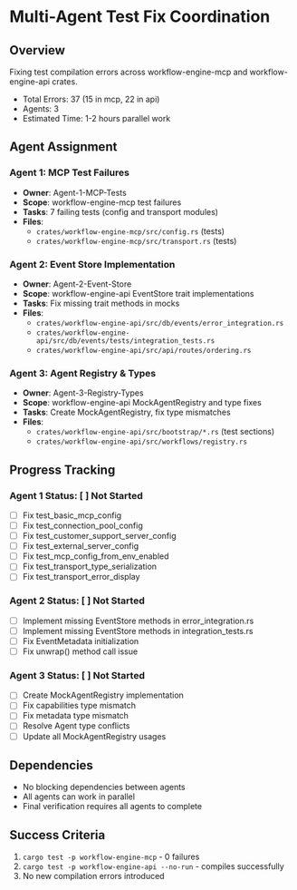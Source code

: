 # Multi-Agent Test Fix Coordination

## Overview
Fixing test compilation errors across workflow-engine-mcp and workflow-engine-api crates.

- Total Errors: 37 (15 in mcp, 22 in api)
- Agents: 3
- Estimated Time: 1-2 hours parallel work

## Agent Assignment

### Agent 1: MCP Test Failures
- **Owner**: Agent-1-MCP-Tests
- **Scope**: workflow-engine-mcp test failures
- **Tasks**: 7 failing tests (config and transport modules)
- **Files**:
  - `crates/workflow-engine-mcp/src/config.rs` (tests)
  - `crates/workflow-engine-mcp/src/transport.rs` (tests)

### Agent 2: Event Store Implementation
- **Owner**: Agent-2-Event-Store
- **Scope**: workflow-engine-api EventStore trait implementations
- **Tasks**: Fix missing trait methods in mocks
- **Files**:
  - `crates/workflow-engine-api/src/db/events/error_integration.rs`
  - `crates/workflow-engine-api/src/db/events/tests/integration_tests.rs`
  - `crates/workflow-engine-api/src/api/routes/ordering.rs`

### Agent 3: Agent Registry & Types
- **Owner**: Agent-3-Registry-Types
- **Scope**: workflow-engine-api MockAgentRegistry and type fixes
- **Tasks**: Create MockAgentRegistry, fix type mismatches
- **Files**:
  - `crates/workflow-engine-api/src/bootstrap/*.rs` (test sections)
  - `crates/workflow-engine-api/src/workflows/registry.rs`

## Progress Tracking

### Agent 1 Status: [ ] Not Started
- [ ] Fix test_basic_mcp_config
- [ ] Fix test_connection_pool_config
- [ ] Fix test_customer_support_server_config
- [ ] Fix test_external_server_config
- [ ] Fix test_mcp_config_from_env_enabled
- [ ] Fix test_transport_type_serialization
- [ ] Fix test_transport_error_display

### Agent 2 Status: [ ] Not Started
- [ ] Implement missing EventStore methods in error_integration.rs
- [ ] Implement missing EventStore methods in integration_tests.rs
- [ ] Fix EventMetadata initialization
- [ ] Fix unwrap() method call issue

### Agent 3 Status: [ ] Not Started
- [ ] Create MockAgentRegistry implementation
- [ ] Fix capabilities type mismatch
- [ ] Fix metadata type mismatch
- [ ] Resolve Agent type conflicts
- [ ] Update all MockAgentRegistry usages

## Dependencies
- No blocking dependencies between agents
- All agents can work in parallel
- Final verification requires all agents to complete

## Success Criteria
1. `cargo test -p workflow-engine-mcp` - 0 failures
2. `cargo test -p workflow-engine-api --no-run` - compiles successfully
3. No new compilation errors introduced
